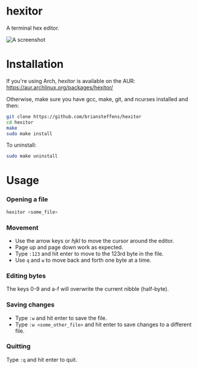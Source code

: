 hexitor
=======

A terminal hex editor.

![A screenshot](https://s3.amazonaws.com/briansteffens/hexitor.png)

# Installation

If you're using Arch, hexitor is available on the AUR:
<https://aur.archlinux.org/packages/hexitor/>

Otherwise, make sure you have gcc, make, git, and ncurses installed and then:

```bash
git clone https://github.com/briansteffens/hexitor
cd hexitor
make
sudo make install
```

To uninstall:

```bash
sudo make uninstall
```

# Usage

### Opening a file

```bash
hexitor <some_file>
```

### Movement

- Use the arrow keys or *hjkl* to move the cursor around the editor.
- Page up and page down work as expected.
- Type ```:123``` and hit enter to move to the 123rd byte in the file.
- Use ```q``` and ```w``` to move back and forth one byte at a time.

### Editing bytes

The keys 0-9 and a-f will overwrite the current nibble (half-byte).

### Saving changes

- Type ```:w``` and hit enter to save the file.
- Type ```:w <some_other_file>``` and hit enter to save changes to a different
  file.

### Quitting

Type ```:q``` and hit enter to quit.
